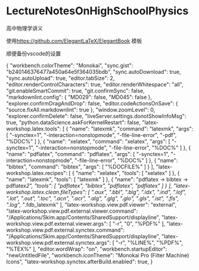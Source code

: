 # LectureNotesOnHighSchoolPhysics

高中物理学讲义

使用<https://github.com/ElegantLaTeX/ElegantBook> 模板

顺便备份vscode的设置

{
  "workbench.colorTheme": "Monokai",
  "sync.gist": "b240146376477a450a64e5f364035bdb",
  "sync.autoDownload": true,
  "sync.autoUpload": true,
  "editor.tabSize": 2,
  "editor.renderControlCharacters": true,
  "editor.renderWhitespace": "all",
  "git.enableSmartCommit": true,
  "git.confirmSync": false,
  "markdownlint.config": {
    "MD029": false,
    "MD045": false
  },
  "explorer.confirmDragAndDrop": false,
  "editor.codeActionsOnSave": {
    "source.fixAll.markdownlint": true
  },
  "window.zoomLevel": 0,
  "explorer.confirmDelete": false,
  "liveServer.settings.donotShowInfoMsg": true,
  "python.dataScience.askForKernelRestart": false,
  "latex-workshop.latex.tools": [
    {
      "name": "latexmk",
      "command": "latexmk",
      "args": [
        "-synctex=1",
        "-interaction=nonstopmode",
        "-file-line-error",
        "-pdf",
        "%DOC%"
      ]
    },
    {
      "name": "xelatex",
      "command": "xelatex",
      "args": [
        "-synctex=1",
        "-interaction=nonstopmode",
        "-file-line-error",
        "%DOC%"
      ]
    },
    {
      "name": "pdflatex",
      "command": "pdflatex",
      "args": [
        "-synctex=1",
        "-interaction=nonstopmode",
        "-file-line-error",
        "%DOC%"
      ]
    },
    {
      "name": "bibtex",
      "command": "bibtex",
      "args": [
        "%DOCFILE%"
      ]
    }
  ],
  "latex-workshop.latex.recipes": [
    {
      "name": "xelatex",
      "tools": [
        "xelatex"
      ]
    },
    {
      "name": "latexmk",
      "tools": [
        "latexmk"
      ]
    },
    {
      "name": "pdflatex -> bibtex -> pdflatex*2",
      "tools": [
        "pdflatex",
        "bibtex",
        "pdflatex",
        "pdflatex"
      ]
    }
  ],
  "latex-workshop.latex.clean.fileTypes": [
    ".aux",
    ".bbl",
    ".blg",
    ".idx",
    ".ind",
    ".lof",
    ".lot",
    ".out",
    ".toc",
    ".acn",
    ".acr",
    ".alg",
    ".glg",
    ".glo",
    ".gls",
    ".ist",
    ".fls",
    ".log",
    "*.fdb_latexmk"
  ],
  "latex-workshop.view.pdf.viewer": "external",
  "latex-workshop.view.pdf.external.viewer.command": "/Applications/Skim.app/Contents/SharedSupport/displayline",
  "latex-workshop.view.pdf.external.viewer.args": [
    "-r",
    "0",
    "%PDF%"
  ],
  "latex-workshop.view.pdf.external.synctex.command": "/Applications/Skim.app/Contents/SharedSupport/displayline",
  "latex-workshop.view.pdf.external.synctex.args": [
    "-r",
    "%LINE%",
    "%PDF%",
    "%TEX%"
  ],
  "editor.wordWrap": "on",
  "workbench.startupEditor": "newUntitledFile",
  "workbench.iconTheme": "Monokai Pro (Filter Machine) Icons",
  "latex-workshop.synctex.afterBuild.enabled": true,
}
